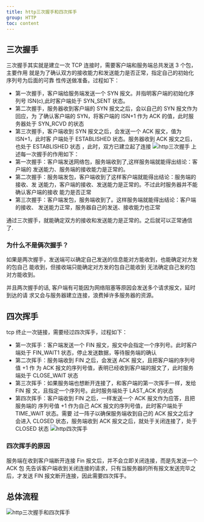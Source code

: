 ```yaml
---
title: http三次握手和四次挥手
group: HTTP
toc: content
---
```


## 三次握手

三次握手其实就是建立一次 TCP 连接时，需要客户端和服务端总共发送 3 个包，主要作用
就是为了确认双方的接收能力和发送能力是否正常，指定自己的初始化序列号为后面的可靠
性传送做准备。过程如下：

- 第一次握手，客户端给服务端发送一个 SYN 报文。并指明客户端的初始化序列号
  ISN(c),此时客户端处于 SYN_SENT 状态。
- 第二次握手，服务器收到客户端的 SYN 报文之后，会以自己的 SYN 报文作为回应，为
  了确认客户端的 SYN，将客户端的 ISN+1 作为 ACK 的值，此时服务器处于 SYN_RCVD
  的状态
- 第三次握手，客户端收到 SYN 报文之后，会发送一个 ACK 报文，值为 ISN+1，此时客
  户端处于 ESTABLISHED 状态。服务器收到 ACK 报文之后，也处于 ESTABLISHED 状态
  ，此时，双方已建立起了连接
  ![http三次握手](https://leexiaop.github.io/static/ibadgers/interview/http_tcp_woshou.png)
  上述每一次握手的作用如下：
- 第一次握手：客户端发送网络包，服务端收到了,这样服务端就能得出结论：客户端的
  发送能力、服务端的接收能力是正常的。
- 第二次握手：服务端发包，客户端收到了这样客户端就能得出结论：服务端的接收、发
  送能力，客户端的接收、发送能力是正常的。不过此时服务器并不能确认客户端的接收
  能力是否正常
- 第三次握手：客户端发包，服务端收到了。这样服务端就能得出结论：客户端的接收、
  发送能力正常，服务器自己的发送、接收能力也正常

通过三次握手，就能确定双方的接收和发送能力是正常的。之后就可以正常通信了.

### 为什么不是俩次握手？

如果是两次握手，发送端可以确定自己发送的信息能对方能收到，也能确定对方发的包自己
能收到，但接收端只能确定对方发的包自己能收到 无法确定自己发的包对方能收到。

并且两次握手的话, 客户端有可能因为网络阻塞等原因会发送多个请求报文，延时到达的请
求又会与服务器建立连接，浪费掉许多服务器的资源。

## 四次挥手

tcp 终止一次链接，需要经过四次挥手，过程如下：

- 第一次挥手：客户端发送一个 FIN 报文，报文中会指定一个序列号。此时客户端处于
  FIN_WAIT1 状态，停止发送数据，等待服务端的确认
- 第二次挥手：服务端收到 FIN 之后，会发送 ACK 报文，且把客户端的序列号值 +1 作
  为 ACK 报文的序列号值，表明已经收到客户端的报文了，此时服务端处于 CLOSE_WAIT
  状态
- 第三次挥手：如果服务端也想断开连接了，和客户端的第一次挥手一样，发给 FIN 报
  文，且指定一个序列号。此时服务端处于 LAST_ACK 的状态
- 第四次挥手：客户端收到 FIN 之后，一样发送一个 ACK 报文作为应答，且把服务端的
  序列号值 +1 作为自己 ACK 报文的序列号值，此时客户端处于 TIME_WAIT 状态。需要
  过一阵子以确保服务端收到自己的 ACK 报文之后才会进入 CLOSED 状态，服务端收到
  ACK 报文之后，就处于关闭连接了，处于 CLOSED 状态
  ![http四次挥手](https://leexiaop.github.io/static/ibadgers/interview/http_tcp_huishou.png)

### 四次挥手的原因

服务端在收到客户端断开连接 Fin 报文后，并不会立即关闭连接，而是先发送一个 ACK 包
先告诉客户端收到关闭连接的请求，只有当服务器的所有报文发送完毕之后，才发送 FIN
报文断开连接，因此需要四次挥手。

## 总体流程

![http三次握手和四次挥手](https://leexiaop.github.io/static/ibadgers/interview/http_tcp_wohui.png)
